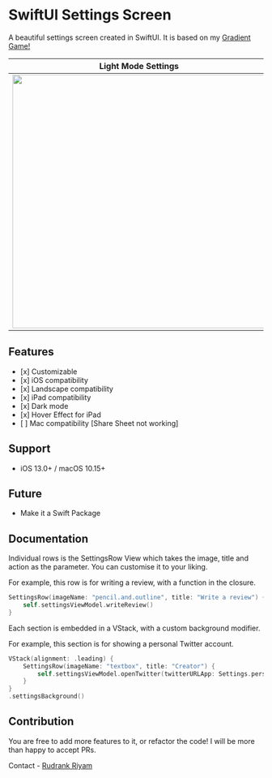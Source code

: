 # SwiftUI Settings Screen

A beautiful settings screen created in SwiftUI. It is based on my [Gradient Game!](https://apps.apple.com/app/id1479784361)

Light Mode Settings        |  Dark Mode Setting
:-------------------------:|:-------------------------:
<img src="https://github.com/rudrankriyam/SwiftUI-Settings-Screen/blob/master/Screenshot%201.png" width="500">  | <img src="https://github.com/rudrankriyam/SwiftUI-Settings-Screen/blob/master/Screenshot%202.png" width="500">

## Features
- \[x]  Customizable
- \[x]  iOS compatibility
- \[x]  Landscape compatibility
- \[x] iPad compatibility
- \[x] Dark mode
- \[x] Hover Effect for iPad
- \[ ] Mac compatibility [Share Sheet not working]

## Support
- iOS 13.0+ / macOS 10.15+

## Future
- Make it a Swift Package 

##  Documentation

Individual rows is the SettingsRow View which takes the image, title and action as the parameter. You can customise it to your liking.  

For example, this row is for writing a review, with a function in the closure.

```Swift
SettingsRow(imageName: "pencil.and.outline", title: "Write a review") {
    self.settingsViewModel.writeReview()
}
```

Each section is embedded in a VStack, with a custom background modifier. 

For example, this section is for showing a personal Twitter account.

```Swift  
VStack(alignment: .leading) {
    SettingsRow(imageName: "textbox", title: "Creator") {
        self.settingsViewModel.openTwitter(twitterURLApp: Settings.personalTwitterApp, twitterURLWeb: Settings.personalTwitterWeb)
    }
}
.settingsBackground()
```
##  Contribution

You are free to add more features to it, or refactor the code! I will be more than happy to accept PRs. 

Contact - [Rudrank Riyam](https://twitter.com/rudrankriyam)
